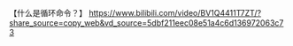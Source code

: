 【什么是循环命令？】 https://www.bilibili.com/video/BV1Q4411T7ZT/?share_source=copy_web&vd_source=5dbf211eec08e51a4c6d136972063c73

